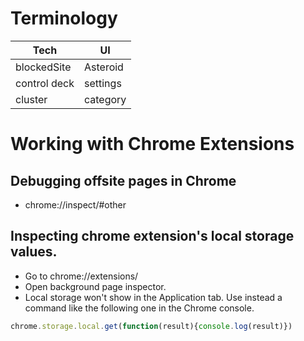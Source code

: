 # Terminology
|Tech|UI|
|--|--|
|blockedSite|Asteroid|
|control deck|settings|
|cluster|category|

# Working with Chrome Extensions

## Debugging offsite pages in Chrome
- chrome://inspect/#other

## Inspecting chrome extension's local storage values.
- Go to chrome://extensions/
- Open background page inspector. 
- Local storage won't show in the Application tab. Use instead a command like the following one in the Chrome console.

```js
chrome.storage.local.get(function(result){console.log(result)})
```
